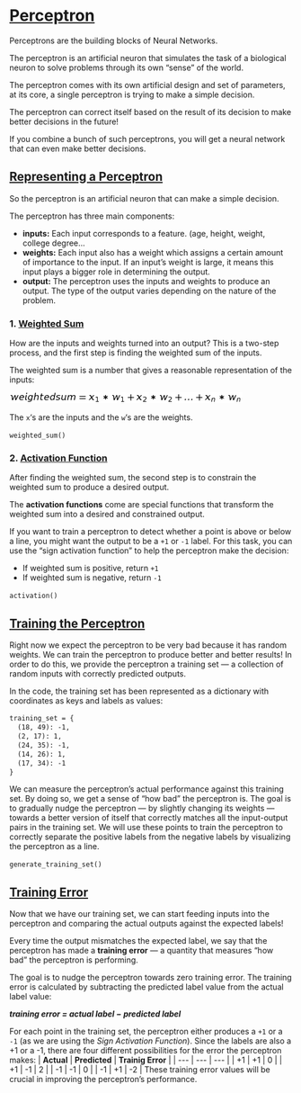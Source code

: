 # [Perceptron](https://www.codecademy.com/paths/build-deep-learning-models-with-tensorflow/tracks/dlsp-foundations-deep-learning-and-perceptrons/modules/perceptron/lessons/perceptron/exercises/what-is-perceptron)

Perceptrons are the building blocks of Neural Networks.

The perceptron is an artificial neuron that simulates the task of a biological neuron to solve problems through its own “sense” of the world.

The perceptron comes with its own artificial design and set of parameters, at its core, a single perceptron is trying to make a simple decision.

The perceptron can correct itself based on the result of its decision to make better decisions in the future!

If you combine a bunch of such perceptrons, you will get a neural network that can even make better decisions.

## [Representing a Perceptron](https://www.codecademy.com/paths/build-deep-learning-models-with-tensorflow/tracks/dlsp-foundations-deep-learning-and-perceptrons/modules/perceptron/lessons/perceptron/exercises/represent-perceptron)

So the perceptron is an artificial neuron that can make a simple decision.

The perceptron has three main components:
* **inputs:** Each input corresponds to a feature. (age, height, weight, college degree...
* **weights:** Each input also has a weight which assigns a certain amount of importance to the input. If an input’s weight is large, it means this input plays a bigger role in determining the output. 
* **output:** The perceptron uses the inputs and weights to produce an output. The type of the output varies depending on the nature of the problem. 

### 1. [Weighted Sum](https://www.codecademy.com/paths/build-deep-learning-models-with-tensorflow/tracks/dlsp-foundations-deep-learning-and-perceptrons/modules/perceptron/lessons/perceptron/exercises/weighted-sum)
How are the inputs and weights turned into an output? This is a two-step process, and the first step is finding the weighted sum of the inputs.

 The weighted sum is a number that gives a reasonable representation of the inputs:
 
 ![weighted sum formula](weighted_sum_formula.jpg)

The `x`‘s are the inputs and the `w`‘s are the weights.

`weighted_sum()`

### 2. [Activation Function](https://www.codecademy.com/paths/build-deep-learning-models-with-tensorflow/tracks/dlsp-foundations-deep-learning-and-perceptrons/modules/perceptron/lessons/perceptron/exercises/activation-functions)
After finding the weighted sum, the second step is to constrain the weighted sum to produce a desired output.

The **activation functions** come are special functions that transform the weighted sum into a desired and constrained output.
 
If you want to train a perceptron to detect whether a point is above or below a line, you might want the output to be a `+1` or `-1` label. For this task, you can use the “sign activation function” to help the perceptron make the decision:
* If weighted sum is positive, return `+1`
* If weighted sum is negative, return `-1`

`activation()`

## [Training the Perceptron](https://www.codecademy.com/paths/build-deep-learning-models-with-tensorflow/tracks/dlsp-foundations-deep-learning-and-perceptrons/modules/perceptron/lessons/perceptron/exercises/training-perceptron)
Right now we expect the perceptron to be very bad because it has random weights.
We can train the perceptron to produce better and better results! 
In order to do this, we provide the perceptron a training set — a collection of random inputs with correctly predicted outputs.

In the code, the training set has been represented as a dictionary with coordinates as keys and labels as values:
```
training_set = {
  (18, 49): -1, 
  (2, 17): 1, 
  (24, 35): -1, 
  (14, 26): 1, 
  (17, 34): -1
}
```

We can measure the perceptron’s actual performance against this training set.
By doing so, we get a sense of “how bad” the perceptron is.
The goal is to gradually nudge the perceptron — by slightly changing its weights — towards a better version of itself that correctly matches all the input-output pairs in the training set.
We will use these points to train the perceptron to correctly separate the positive labels from the negative labels by visualizing the perceptron as a line. 

`generate_training_set()` 

## [Training Error](https://www.codecademy.com/paths/build-deep-learning-models-with-tensorflow/tracks/dlsp-foundations-deep-learning-and-perceptrons/modules/perceptron/lessons/perceptron/exercises/training-error)
Now that we have our training set, we can start feeding inputs into the perceptron and comparing the actual outputs against the expected labels!

Every time the output mismatches the expected label, we say that the perceptron has made a **training error** — a quantity that measures “how bad” the perceptron is performing.

The goal is to nudge the perceptron towards zero training error. The training error is calculated by subtracting the predicted label value from the actual label value:

***training error = actual label − predicted label***

For each point in the training set, the perceptron either produces a `+1` or a `-1` (as we are using the *Sign Activation Function*).
Since the labels are also a +1 or a -1, there are four different possibilities for the error the perceptron makes:
| **Actual** | **Predicted** | **Trainig Error** |
| --- | --- | --- |
| +1 | +1 | 0 |
| +1 | -1 | 2 |
| -1 | -1 | 0 |
| -1 | +1 | -2 |
These training error values will be crucial in improving the perceptron’s performance.
